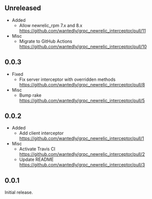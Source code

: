 ## Unreleased

- Added
  - Allow newrelic_rpm 7.x and 8.x https://github.com/wantedly/grpc_newrelic_interceptor/pull/11
- Misc
  - Migrate to GitHub Actions https://github.com/wantedly/grpc_newrelic_interceptor/pull/10

## 0.0.3

- Fixed
  - Fix server interceptor with overridden methods https://github.com/wantedly/grpc_newrelic_interceptor/pull/8
- Misc
  - Bump rake https://github.com/wantedly/grpc_newrelic_interceptor/pull/5

## 0.0.2

- Added
  - Add client interceptor https://github.com/wantedly/grpc_newrelic_interceptor/pull/1
- Misc
  - Activate Travis CI https://github.com/wantedly/grpc_newrelic_interceptor/pull/2
  - Update README https://github.com/wantedly/grpc_newrelic_interceptor/pull/3

## 0.0.1

Initial release.

